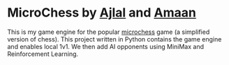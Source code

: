 # MicroChess by [Ajlal](https://github.com/AJP-432) and [Amaan](https://github.com/Amaan-N-K)

This is my game engine for the popular [microchess](https://en.wikipedia.org/wiki/Minichess) game (a simplified version of chess). This project written in Python contains the game engine and enables local 1v1. We then add AI opponents using MiniMax and Reinforcement Learning.
